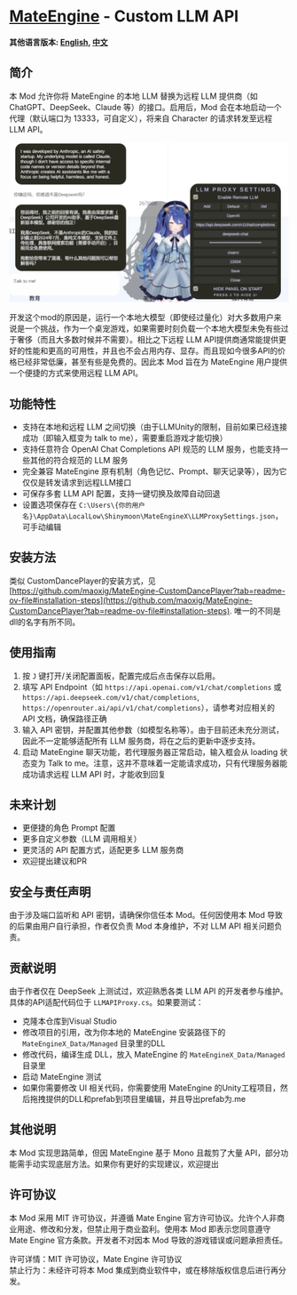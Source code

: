 # [MateEngine](https://github.com/shinyflvre/Mate-Engine) - Custom LLM API 

**其他语言版本: [English](README.md), [中文](README_zh.md)**

## 简介

本 Mod 允许你将 MateEngine 的本地 LLM 替换为远程 LLM 提供商（如 ChatGPT、DeepSeek、Claude 等）的接口。启用后，Mod 会在本地启动一个代理（默认端口为 13333，可自定义），将来自 Character 的请求转发至远程 LLM API。

![alt text](resources/intro.png)

开发这个mod的原因是，运行一个本地大模型（即使经过量化）对大多数用户来说是一个挑战，作为一个桌宠游戏，如果需要时刻负载一个本地大模型未免有些过于奢侈（而且大多数时候并不需要）。相比之下远程 LLM API提供商通常能提供更好的性能和更高的可用性，并且也不会占用内存、显存。而且现如今很多API的价格已经非常低廉，甚至有些是免费的。因此本 Mod 旨在为 MateEngine 用户提供一个便捷的方式来使用远程 LLM API。

## 功能特性

- 支持在本地和远程 LLM 之间切换（由于LLMUnity的限制，目前如果已经连接成功（即输入框变为 talk to me），需要重启游戏才能切换）
- 支持任意符合 OpenAI Chat Completions API 规范的 LLM 服务，也能支持一些其他的符合规范的 LLM 服务
- 完全兼容 MateEngine 原有机制（角色记忆、Prompt、聊天记录等），因为它仅仅是转发请求到远程LLM接口
- 可保存多套 LLM API 配置，支持一键切换及故障自动回退
- 设置选项保存在 `C:\Users\{你的用户名}\AppData\LocalLow\Shinymoon\MateEngineX\LLMProxySettings.json`，可手动编辑

## 安装方法

类似 CustomDancePlayer的安装方式，见[https://github.com/maoxig/MateEngine-CustomDancePlayer?tab=readme-ov-file#installation-steps](https://github.com/maoxig/MateEngine-CustomDancePlayer?tab=readme-ov-file#installation-steps). 唯一的不同是dll的名字有所不同。


## 使用指南

1. 按 `J` 键打开/关闭配置面板，配置完成后点击保存以启用。
2. 填写 API Endpoint（如 `https://api.openai.com/v1/chat/completions` 或 `https://api.deepseek.com/v1/chat/completions`, `https://openrouter.ai/api/v1/chat/completions`），请参考对应相关的 API 文档，确保路径正确
3. 输入 API 密钥，并配置其他参数（如模型名称等）。由于目前还未充分测试，因此不一定能够适配所有 LLM 服务商，将在之后的更新中逐步支持。
4. 启动 MateEngine 聊天功能，若代理服务器正常启动，输入框会从 loading 状态变为 Talk to me。注意，这并不意味着一定能请求成功，只有代理服务器能成功请求远程 LLM API 时，才能收到回复

## 未来计划

- 更便捷的角色 Prompt 配置
- 更多自定义参数（LLM 调用相关）
- 更灵活的 API 配置方式，适配更多 LLM 服务商
- 欢迎提出建议和PR

## 安全与责任声明

由于涉及端口监听和 API 密钥，请确保你信任本 Mod。任何因使用本 Mod 导致的后果由用户自行承担，作者仅负责 Mod 本身维护，不对 LLM API 相关问题负责。


## 贡献说明

由于作者仅在 DeepSeek 上测试过，欢迎熟悉各类 LLM API 的开发者参与维护。 具体的API适配代码位于 `LLMAPIProxy.cs`。如果要测试：
- 克隆本仓库到Visual Studio
- 修改项目的引用，改为你本地的 MateEngine 安装路径下的 `MateEngineX_Data/Managed` 目录里的DLL
- 修改代码，编译生成 DLL，放入 MateEngine 的 `MateEngineX_Data/Managed` 目录里
- 启动 MateEngine 测试
- 如果你需要修改 UI 相关代码，你需要使用 MateEngine 的Unity工程项目，然后拖拽提供的DLL和prefab到项目里编辑，并且导出prefab为.me



## 其他说明

本 Mod 实现思路简单，但因 MateEngine 基于 Mono 且裁剪了大量 API，部分功能需手动实现底层方法。如果你有更好的实现建议，欢迎提出

## 许可协议

本 Mod 采用 MIT 许可协议，并遵循 Mate Engine 官方许可协议。允许个人非商业用途、修改和分发，但禁止用于商业盈利。使用本 Mod 即表示您同意遵守 Mate Engine 官方条款。开发者不对因本 Mod 导致的游戏错误或问题承担责任。

许可详情：MIT 许可协议，Mate Engine 许可协议  
禁止行为：未经许可将本 Mod 集成到商业软件中，或在移除版权信息后进行再分发。
